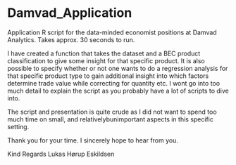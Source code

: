 # Damvad_Application
Application R script for the data-minded economist positions at Damvad Analytics. Takes approx. 30 seconds to run.


I have created a function that takes the dataset and a BEC product classification to give some insight for that specific product. It is also possible to specify whether or not one wants to do a regression analysis for that specific product type to gain additional insight into which factors determine trade value while correcting for quantity etc.
I wont go into too much detail to explain the script as you probably have a lot of scripts to dive into. 

The script and presentation is quite crude as I did not want to spend too much time on small, and relativelybunimportant aspects in this specific setting. 

Thank you for your time. I sincerely hope to hear from you.

Kind Regards
Lukas Hørup Eskildsen
